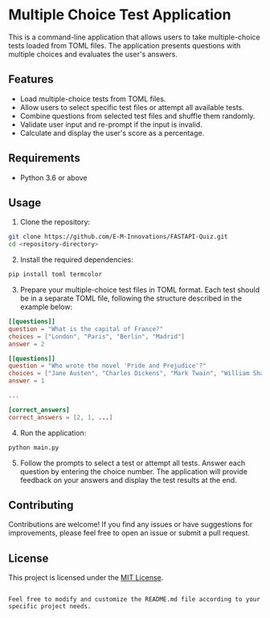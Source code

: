 # Multiple Choice Test Application

This is a command-line application that allows users to take multiple-choice tests loaded from TOML files. The application presents questions with multiple choices and evaluates the user's answers.

## Features

- Load multiple-choice tests from TOML files.
- Allow users to select specific test files or attempt all available tests.
- Combine questions from selected test files and shuffle them randomly.
- Validate user input and re-prompt if the input is invalid.
- Calculate and display the user's score as a percentage.

## Requirements

- Python 3.6 or above

## Usage

1. Clone the repository:

```bash
git clone https://github.com/E-M-Innovations/FASTAPI-Quiz.git
cd <repository-directory>
```

2. Install the required dependencies:

```bash
pip install toml termcolor
```

3. Prepare your multiple-choice test files in TOML format. Each test should be in a separate TOML file, following the structure described in the example below:

```toml
[[questions]]
question = "What is the capital of France?"
choices = ["London", "Paris", "Berlin", "Madrid"]
answer = 2

[[questions]]
question = "Who wrote the novel 'Pride and Prejudice'?"
choices = ["Jane Austen", "Charles Dickens", "Mark Twain", "William Shakespeare"]
answer = 1

...

[correct_answers]
correct_answers = [2, 1, ...]
```

4. Run the application:

```bash
python main.py
```

5. Follow the prompts to select a test or attempt all tests. Answer each question by entering the choice number. The application will provide feedback on your answers and display the test results at the end.

## Contributing

Contributions are welcome! If you find any issues or have suggestions for improvements, please feel free to open an issue or submit a pull request.

## License

This project is licensed under the [MIT License](LICENSE).
```

Feel free to modify and customize the README.md file according to your specific project needs.
